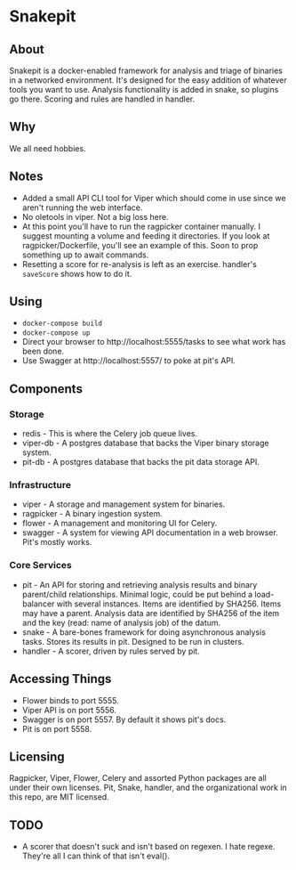 # Snakepit

## About
Snakepit is a docker-enabled framework for analysis and triage of binaries in a networked environment. It's designed for the easy addition of whatever tools you want to use. Analysis functionality is added in snake, so plugins go there. Scoring and rules are handled in handler.

## Why
We all need hobbies.

## Notes
* Added a small API CLI tool for Viper which should come in use since we aren't running the web interface.
* No oletools in viper. Not a big loss here.
* At this point you'll have to run the ragpicker container manually. I suggest mounting a volume and feeding it directories. If you look at ragpicker/Dockerfile, you'll see an example of this. Soon to prop something up to await commands.
* Resetting a score for re-analysis is left as an exercise. handler's `saveScore` shows how to do it.

## Using
* `docker-compose build`
* `docker-compose up`
* Direct your browser to http://localhost:5555/tasks to see what work has been done.
* Use Swagger at http://localhost:5557/ to poke at pit's API.

## Components

### Storage
* redis - This is where the Celery job queue lives.
* viper-db - A postgres database that backs the Viper binary storage system.
* pit-db - A postgres database that backs the pit data storage API.

### Infrastructure
* viper - A storage and management system for binaries.
* ragpicker - A binary ingestion system.
* flower - A management and monitoring UI for Celery.
* swagger - A system for viewing API documentation in a web browser. Pit's mostly works.

### Core Services
* pit - An API for storing and retrieving analysis results and binary parent/child relationships. Minimal logic, could be put behind a load-balancer with several instances.  Items are identified by SHA256. Items may have a parent. Analysis data are identified by SHA256 of the item and the key (read: name of analysis job) of the datum.
* snake - A bare-bones framework for doing asynchronous analysis tasks. Stores its results in pit. Designed to be run in clusters.
* handler - A scorer, driven by rules served by pit.

## Accessing Things
* Flower binds to port 5555.
* Viper API is on port 5556.
* Swagger is on port 5557. By default it shows pit's docs.
* Pit is on port 5558.

## Licensing
Ragpicker, Viper, Flower, Celery and assorted Python packages are all under their own licenses.
Pit, Snake, handler, and the organizational work in this repo, are MIT licensed.

## TODO
* A scorer that doesn't suck and isn't based on regexen. I hate regexe. They're all I can think of that isn't eval().
